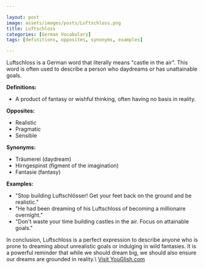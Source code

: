 ```yaml
---

layout: post
image: assets/images/posts/Luftschloss.png
title: Luftschloss
categories: [German Vocabulary]
tags: [definitions, opposites, synonyms, examples]

---
```


Luftschloss is a German word that literally means "castle in the air". This word is often used to describe a person who daydreams or has unattainable goals. 

**Definitions:**
- A product of fantasy or wishful thinking, often having no basis in reality.

**Opposites:**
- Realistic
- Pragmatic
- Sensible

**Synonyms:**
- Träumerei (daydream)
- Hirngespinst (figment of the imagination)
- Fantasie (fantasy)

**Examples:**
- "Stop building Luftschlösser! Get your feet back on the ground and be realistic."
- "He had been dreaming of his Luftschloss of becoming a millionaire overnight."
- "Don't waste your time building castles in the air. Focus on attainable goals." 

In conclusion, Luftschloss is a perfect expression to describe anyone who is prone to dreaming about unrealistic goals or indulging in wild fantasies. It is a powerful reminder that while we should dream big, we should also ensure our dreams are grounded in reality.\ <a id="yg-widget-0" class="youglish-widget" data-query="Luftschloss" data-lang="german" data-components="8412" data-auto-start="0" data-bkg-color="theme_light" data-title="How%20to%20pronounce%20Luftschloss%20in%20German"  rel="nofollow" href="https://youglish.com">Visit YouGlish.com</a><script async src="https://youglish.com/public/emb/widget.js" charset="utf-8"></script>
